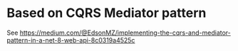# Based on CQRS Mediator pattern
See https://medium.com/@EdsonMZ/implementing-the-cqrs-and-mediator-pattern-in-a-net-8-web-api-8c0319a4525c
